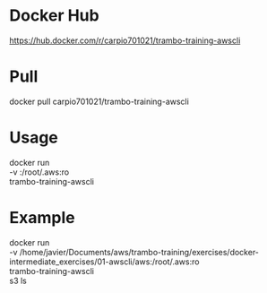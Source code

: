 # Docker Hub

https://hub.docker.com/r/carpio701021/trambo-training-awscli

# Pull

docker pull carpio701021/trambo-training-awscli

# Usage

docker run \
-v <path to aws configs and credentials>:/root/.aws:ro  \
trambo-training-awscli \
<aws-cli command>

# Example

docker run \
-v /home/javier/Documents/aws/trambo-training/exercises/docker-intermediate_exercises/01-awscli/aws:/root/.aws:ro  \
trambo-training-awscli \
s3 ls
